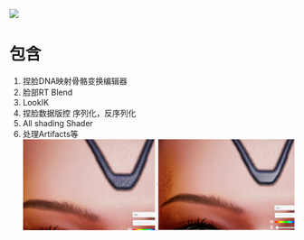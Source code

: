 ![](1.gif)

# 包含
1. 捏脸DNA映射骨骼变换编辑器
2. 脸部RT Blend
3. LookIK
4. 捏脸数据版控 序列化，反序列化
5. All shading Shader
6. 处理Artifacts等 ![](2.png)
